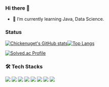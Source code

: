 ### Hi there 👋 

- 🌱 I’m currently learning Java, Data Science.


<h3>Status</h3>

[![Chickenuget's GitHub stats](https://github-readme-stats.vercel.app/api?username=chickenugget0218&show_icons=true&theme=onedark)]([https://github.com/chickenugget0218/chickenugget0218])[![Top Langs](https://github-readme-stats.vercel.app/api/top-langs/?username=chickenugget0218&layout=compact&theme=onedark)]([https://github.com/chickenugget0218/chickenugget0218])

[![Solved.ac Profile](http://mazassumnida.wtf/api/v2/generate_badge?boj=tofuchu)](https://solved.ac/tofuchu/)

<h3>🛠️ Tech Stacks</h3>
<div align="center">
<p align="left">
<img src="https://img.shields.io/badge/Python-3776AB?style=flat-square&logo=PYTHON&logoColor=white"/></a>
<img src="https://img.shields.io/badge/Android-3DDC84?style=flat-square&logo=Android&logoColor=white"/></a> 
<img src="https://img.shields.io/badge/MySQL-4479A1?style=flat-square&logo=MySQL&logoColor=white"/></a>  
<img src="https://img.shields.io/badge/c++-00599C?style=flat-square&logo=c%2B%2B&logoColor=white"/></a>  
<img src="https://img.shields.io/badge/Amazon AWS-232F3E?style=flat-square&logo=Amazon%20AWS&logoColor=white"/></a> 
<img src="https://img.shields.io/badge/Java-007396?style=flat-square&logo=JAVA&logoColor=white"/></a>
<img src="https://img.shields.io/badge/C-A8B9CC?style=flat-square&logo=C&logoColor=white"/></a>
<img src="https://img.shields.io/badge/Linux-FCC624?style=flat-square&logo=LINUX&logoColor=white"/></a>
</div>
<br/>

<!--
<h3>📫 Contacts</h3>


**chickenugget0218/chickenugget0218** is a ✨ _special_ ✨ repository because its `README.md` (this file) appears on your GitHub profile.

Here are some ideas to get you started:

- 🔭 I’m currently working on ...
- 🌱 I’m currently learning ...
- 👯 I’m looking to collaborate on ...
- 🤔 I’m looking for help with ...
- 💬 Ask me about ...
- 📫 How to reach me: ...
- 😄 Pronouns: ...
- ⚡ Fun fact: ...
-->
